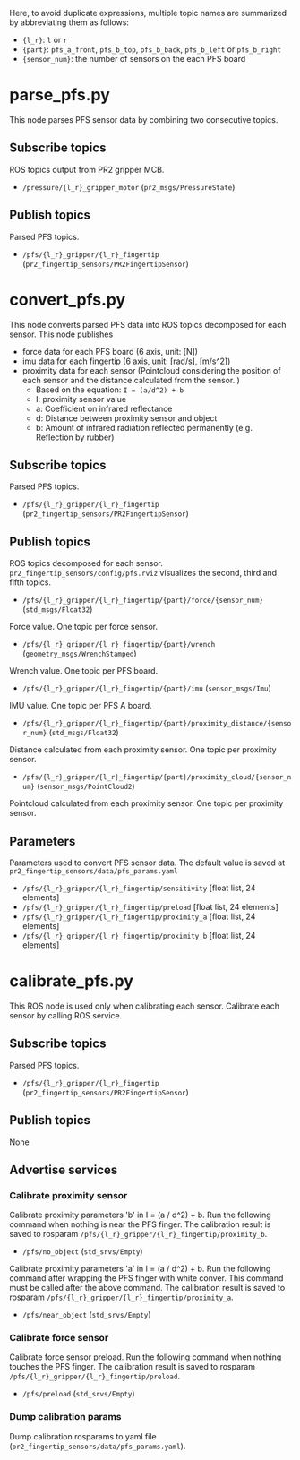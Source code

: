 Here, to avoid duplicate expressions, multiple topic names are summarized by abbreviating them as follows:
  - `{l_r}`: `l` or `r`
  - `{part}`: `pfs_a_front`, `pfs_b_top`, `pfs_b_back`, `pfs_b_left` or `pfs_b_right`
  - `{sensor_num}`: the number of sensors on the each PFS board

# parse_pfs.py

  This node parses PFS sensor data by combining two consecutive topics.

## Subscribe topics

  ROS topics output from PR2 gripper MCB.

  - `/pressure/{l_r}_gripper_motor` (`pr2_msgs/PressureState`)

## Publish topics

  Parsed PFS topics.

  - `/pfs/{l_r}_gripper/{l_r}_fingertip` (`pr2_fingertip_sensors/PR2FingertipSensor`)

# convert_pfs.py

  This node converts parsed PFS data into ROS topics decomposed for each sensor.
  This node publishes
  - force data for each PFS board (6 axis, unit: [N])
  - imu data for each fingertip (6 axis, unit: [rad/s], [m/s^2])
  - proximity data for each sensor (Pointcloud considering the position of each sensor and the distance calculated from the sensor. )
    - Based on the equation: `I = (a/d^2) + b`
    - I: proximity sensor value
    - a: Coefficient on infrared reflectance
    - d: Distance between proximity sensor and object
    - b: Amount of infrared radiation reflected permanently (e.g. Reflection by rubber)

## Subscribe topics

  Parsed PFS topics.

  - `/pfs/{l_r}_gripper/{l_r}_fingertip` (`pr2_fingertip_sensors/PR2FingertipSensor`)

## Publish topics

  ROS topics decomposed for each sensor. `pr2_fingertip_sensors/config/pfs.rviz` visualizes the second, third and fifth topics.

  - `/pfs/{l_r}_gripper/{l_r}_fingertip/{part}/force/{sensor_num}` (`std_msgs/Float32`)

  Force value. One topic per force sensor.

  - `/pfs/{l_r}_gripper/{l_r}_fingertip/{part}/wrench` (`geometry_msgs/WrenchStamped`)

  Wrench value. One topic per PFS board.

  - `/pfs/{l_r}_gripper/{l_r}_fingertip/{part}/imu` (`sensor_msgs/Imu`)

  IMU value. One topic per PFS A board.

  - `/pfs/{l_r}_gripper/{l_r}_fingertip/{part}/proximity_distance/{sensor_num}` (`std_msgs/Float32`)

  Distance calculated from each proximity sensor. One topic per proximity sensor.

  - `/pfs/{l_r}_gripper/{l_r}_fingertip/{part}/proximity_cloud/{sensor_num}` (`sensor_msgs/PointCloud2`)

  Pointcloud calculated from each proximity sensor. One topic per proximity sensor.

## Parameters

  Parameters used to convert PFS sensor data. The default value is saved at `pr2_fingertip_sensors/data/pfs_params.yaml`

  - `/pfs/{l_r}_gripper/{l_r}_fingertip/sensitivity` [float list, 24 elements]
  - `/pfs/{l_r}_gripper/{l_r}_fingertip/preload` [float list, 24 elements]
  - `/pfs/{l_r}_gripper/{l_r}_fingertip/proximity_a` [float list, 24 elements]
  - `/pfs/{l_r}_gripper/{l_r}_fingertip/proximity_b` [float list, 24 elements]

# calibrate_pfs.py

  This ROS node is used only when calibrating each sensor. Calibrate each sensor by calling ROS service.

## Subscribe topics

  Parsed PFS topics.

  - `/pfs/{l_r}_gripper/{l_r}_fingertip` (`pr2_fingertip_sensors/PR2FingertipSensor`)

## Publish topics

None

## Advertise services

### Calibrate proximity sensor

  Calibrate proximity parameters 'b' in I = (a / d^2) + b. Run the following command when nothing is near the PFS finger. The calibration result is saved to rosparam `/pfs/{l_r}_gripper/{l_r}_fingertip/proximity_b`.

  - `/pfs/no_object` (`std_srvs/Empty`)

  Calibrate proximity parameters 'a' in I = (a / d^2) + b. Run the following command after wrapping the PFS finger with white conver. This command must be called after the above command. The calibration result is saved to rosparam `/pfs/{l_r}_gripper/{l_r}_fingertip/proximity_a`.

  - `/pfs/near_object` (`std_srvs/Empty`)

### Calibrate force sensor

  Calibrate force sensor preload. Run the following command when nothing touches the PFS finger. The calibration result is saved to rosparam `/pfs/{l_r}_gripper/{l_r}_fingertip/preload`.

  - `/pfs/preload` (`std_srvs/Empty`)

### Dump calibration params

  Dump calibration rosparams to yaml file (`pr2_fingertip_sensors/data/pfs_params.yaml`).
